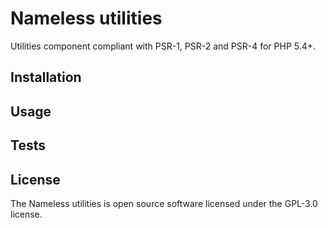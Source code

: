 Nameless utilities
==================

Utilities component compliant with PSR-1, PSR-2 and PSR-4 for PHP 5.4+.

Installation
------------

Usage
-----

Tests
-----

License
-------

The Nameless utilities is open source software licensed under the GPL-3.0 license.

